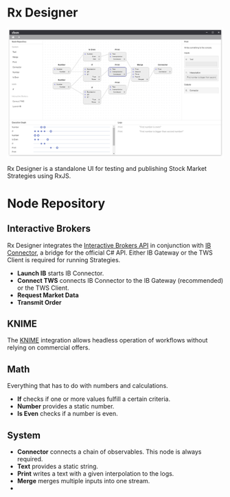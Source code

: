 # Rx Designer

![Rx Designer Preview](preview.png "Rx Designer Preview")

Rx Designer is a standalone UI for testing and publishing Stock Market Strategies using RxJS.

# Node Repository
## Interactive Brokers
Rx Designer integrates the [Interactive Brokers API](https://interactivebrokers.github.io/tws-api/namespaceIBApi.html) in conjunction with [IB Connector](https://github.com/CBSM-Finance/ib-connector), a bridge for the official C# API. Either IB Gateway or the TWS Client is required for running Strategies.

- **Launch IB** starts IB Connector.
- **Connect TWS** connects IB Connector to the IB Gateway (recommended) or the TWS Client.
- **Request Market Data**
- **Transmit Order**

## KNIME
The [KNIME](https://www.knime.com/) integration allows headless operation of workflows without relying on commercial offers.

## Math
Everything that has to do with numbers and calculations.

- **If** checks if one or more values fulfill a certain criteria.
- **Number** provides a static number.
- **Is Even** checks if a number is even.

## System


- **Connector** connects a chain of observables. This node is always required.
- **Text** provides a static string.
- **Print** writes a text with a given interpolation to the logs.
- **Merge** merges multiple inputs into one stream.
- 

